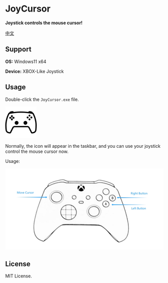 # JoyCursor

**Joystick controls the mouse cursor!**

[中文](doc/README_cn.md)



## Support

**OS:** Windows11 x64

**Device:** XBOX-Like Joystick



## Usage

Double-click the `JoyCursor.exe` file. 

![](doc/icon.png)

Normally, the icon  will appear in the taskbar, and you can use your joystick control the mouse cursor now.

Usage:

![](doc/usage.png)



## License

MIT License.